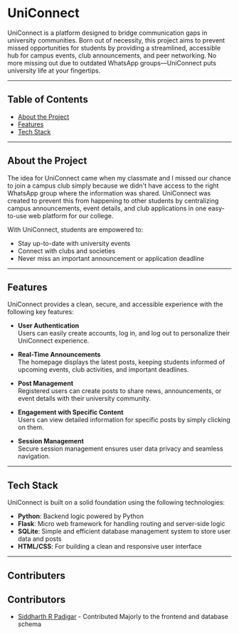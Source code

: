 # UniConnect

UniConnect is a platform designed to bridge communication gaps in university communities. Born out of necessity, this project aims to prevent missed opportunities for students by providing a streamlined, accessible hub for campus events, club announcements, and peer networking. No more missing out due to outdated WhatsApp groups—UniConnect puts university life at your fingertips.


---

## Table of Contents
- [About the Project](#about-the-project)
- [Features](#features)
- [Tech Stack](#tech-stack)


---

## About the Project

The idea for UniConnect came when my classmate and I missed our chance to join a campus club simply because we didn't have access to the right WhatsApp group where the information was shared. UniConnect was created to prevent this from happening to other students by centralizing campus announcements, event details, and club applications in one easy-to-use web platform for our college.

With UniConnect, students are empowered to:
- Stay up-to-date with university events
- Connect with clubs and societies
- Never miss an important announcement or application deadline

---

## Features

UniConnect provides a clean, secure, and accessible experience with the following key features:

- **User Authentication**  
  Users can easily create accounts, log in, and log out to personalize their UniConnect experience.

- **Real-Time Announcements**  
  The homepage displays the latest posts, keeping students informed of upcoming events, club activities, and important deadlines.

- **Post Management**  
  Registered users can create posts to share news, announcements, or event details with their university community.

- **Engagement with Specific Content**  
  Users can view detailed information for specific posts by simply clicking on them.

- **Session Management**  
  Secure session management ensures user data privacy and seamless navigation.

---

## Tech Stack

UniConnect is built on a solid foundation using the following technologies:

- **Python**: Backend logic powered by Python
- **Flask**: Micro web framework for handling routing and server-side logic
- **SQLite**: Simple and efficient database management system to store user data and posts
- **HTML/CSS**: For building a clean and responsive user interface

---
## Contributers
## Contributors

- [Siddharth R Padigar](https://github.com/SIDDHARTH-PADIGAR) - Contributed Majorly to the frontend and database schema

